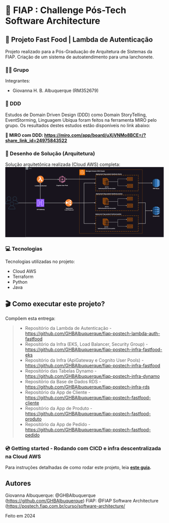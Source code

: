 # 🚀 FIAP : Challenge Pós-Tech Software Architecture
## 🍔 Projeto Fast Food | Lambda de Autenticação

Projeto realizado para a Pós-Graduação de Arquitetura de Sistemas da FIAP. Criação de um sistema de autoatendimento para uma lanchonete.

###
###
### 👨‍🏫 Grupo

Integrantes:
- Giovanna H. B. Albuquerque (RM352679)

###
###
### 📍 DDD

Estudos de Domain Driven Design (DDD) como Domain StoryTelling, EventStorming, Linguagem Ubíqua foram feitos na ferramenta MIRO pelo grupo.
Os resultados destes estudos estão disponíveis no link abaixo:

**🔗 MIRO com DDD: https://miro.com/app/board/uXjVNMo8BCE=/?share_link_id=24975843522**

###
###
### 📐 Desenho de Solução (Arquitetura)

Solução arquitetônica realizada (Cloud AWS) completa:
![](misc/sol_fase_4.drawio.svg)

###
### 💻 Tecnologias

Tecnologias utilizadas no projeto:

* Cloud AWS
* Terraform
* Python
* Java

##
## 🎬 Como executar este projeto?

Compõem esta entrega:
> * Repositório da Lambda de Autenticação - https://github.com/GHBAlbuquerque/fiap-postech-lambda-auth-fastfood
> * Repositório da Infra (EKS, Load Balancer, Security Group) - https://github.com/GHBAlbuquerque/fiap-postech-infra-fastfood-eks
> * Repositório da Infra (ApiGateway e Cognito User Pools) - https://github.com/GHBAlbuquerque/fiap-postech-infra-fastfood
> * Repositório das Tabelas Dynamo - https://github.com/GHBAlbuquerque/fiap-postech-infra-dynamo
> * Repositório da Base de Dados RDS - https://github.com/GHBAlbuquerque/fiap-postech-infra-rds
> * Repositório da App de Cliente - https://github.com/GHBAlbuquerque/fiap-postech-fastfood-cliente
> * Repositório da App de Produto - https://github.com/GHBAlbuquerque/fiap-postech-fastfood-produto
> * Repositório da App de Pedido - https://github.com/GHBAlbuquerque/fiap-postech-fastfood-pedido

###
### 💿 Getting started - Rodando com CICD e infra descentralizada na Cloud AWS

Para instruções detalhadas de como rodar este projeto, leia **[este guia](https://github.com/GHBAlbuquerque/fiap-postech-infra-fastfood?tab=readme-ov-file#-como-executar-este-projeto).**
##
## Autores

Giovanna Albuquerque: @GHBAlbuquerque (https://github.com/GHBAlbuquerque)
FIAP: @FIAP Software Architecture (https://postech.fiap.com.br/curso/software-architecture/

Feito em 2024